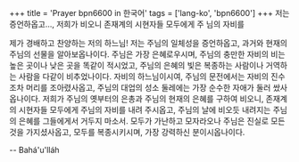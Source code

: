 +++
title = 'Prayer bpn6600 in 한국어'
tags = ['lang-ko', 'bpn6600']
+++
저는 증언하옵고..., 저희가 비오니 존재계의 시현자들 모두에게 주 님의 자비를

제가 경배하고 찬양하는 저의 하느님! 저는 주님의 일체성을 증언하옵고, 과거와 현재의 주님의 선물을 알아보옵나이다. 주님은 가장 은혜로우시며, 주님의 충만한 자비의 비는 높은 곳이나 낮은 곳을 똑같이 적시었고, 주님의 은혜의 빛은 복종하는 사람이나 거역하는 사람을 다같이 비추었나이다.
자비의 하느님이시여, 주님의 문전에서는 자비의 진수조차 머리를 조아렸사옵고, 주님의 대업의 성소 둘레에는 가장 순수한 자애가 둘러 쌌사옵나이다. 저희가 주님의 옛부터의 은총과 주님의 현재의 은혜를 구하여 비오니, 존재계의 시현자들 모두에게 주님의 자비를 내려 주시옵고, 주님의 날에 비오듯 내려지는 주님의 은혜를 그들에게서 거두지 마소서.
모두가 가난하고 모자라오나 주님은 진실로 모든 것을 가지셨사옵고, 모두를 복종시키시며, 가장 강력하신 분이시옵나이다.

-- Bahá'u'lláh
